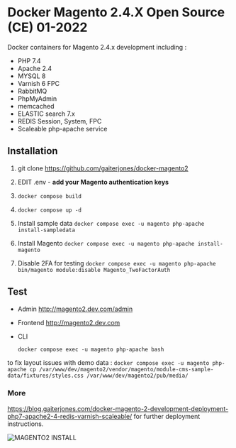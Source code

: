 
# Docker Magento 2.4.X Open Source (CE) 01-2022

Docker containers for Magento 2.4.x development including :

  - PHP 7.4
  - Apache 2.4
  - MYSQL 8
  - Varnish 6 FPC  
  - RabbitMQ  
  - PhpMyAdmin
  - memcached
  - ELASTIC search 7.x
  - REDIS Session, System, FPC
  - Scaleable php-apache service

## Installation

1. git clone https://github.com/gaiterjones/docker-magento2  
2. EDIT .env - **add your Magento authentication keys**  
3. `docker compose build`
4. `docker compose up -d`   
5. Install sample data
`docker compose exec -u magento php-apache install-sampledata`

6. Install Magento
`docker compose exec -u magento php-apache install-magento`

7. Disable 2FA for testing
`docker compose exec -u magento php-apache bin/magento module:disable Magento_TwoFactorAuth`

## Test

 - Admin
http://magento2.dev.com/admin  
 - Frontend
http://magento2.dev.com   
 - CLI


    `docker compose exec -u magento php-apache bash`

to fix layout issues with demo data : `docker compose exec -u magento php-apache cp /var/www/dev/magento2/vendor/magento/module-cms-sample-data/fixtures/styles.css /var/www/dev/magento2/pub/media/`
### More

https://blog.gaiterjones.com/docker-magento-2-development-deployment-php7-apache2-4-redis-varnish-scaleable/ for further deployment instructions.

![MAGENTO2 INSTALL](https://blog.gaiterjones.com/dropbox/docker-install-magento240.gif)
